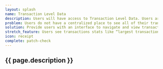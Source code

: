 ```yaml
---
layout: splash
name: Transaction Level Data
description: Users will have access to Transaction Level Data. Users are able to see each account at an institution, then each transaction belonging to that account, then related transactions across accounts. Also, users are able to see a list of transactions sorted by date across all accounts and across all accounts for a transaction..
problem: Users do not have a centralized place to see all of their transaction level data and related transactions.
solution: Provide users with an interface to navigate and view transaction level data.
stretch_feature: Users see transactions stats like “largest transaction”, “Most Repeated Transaction”, “Average transaction Amount” etc.
icon: receipt
complete: patch-check
---
```


## {{ page.description }}
